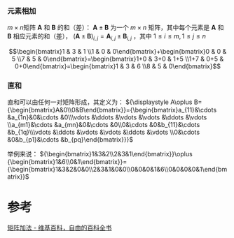 
### 元素相加
$m\times n$矩阵 $\mathbf{A}$ 和 $\mathbf {B}$ 的和（差）： ${\displaystyle \mathbf {A} \pm \mathbf {B} }$ 为一个 $m\times n$ 矩阵，其中每个元素是 $\mathbf{A}$ 和 $\mathbf {B}$ 相应元素的和（差）， ${\displaystyle (\mathbf {A} \pm \mathbf {B} )_{i,j}=\mathbf {A} _{i,j}\pm \mathbf {B} _{i,j}}$ ，其中  ${\displaystyle 1\leq i\leq m,1\leq j\leq n}$

$$\begin{bmatrix}1 & 3 & 1 \\1 & 0 & 0\end{bmatrix}+\begin{bmatrix}0 & 0 & 5  \\7 & 5 & 0\end{bmatrix}=\begin{bmatrix}1+0 & 3+0 & 1+5 \\1+7 & 0+5 & 0+0\end{bmatrix}=\begin{bmatrix}1 & 3 & 6 \\8 & 5 & 0\end{bmatrix}$$

### 直和
直和可以由任何一对矩阵形成，其定义为：
${\displaystyle A\oplus B={\begin{bmatrix}A&0\\0&B\end{bmatrix}}={\begin{bmatrix}a_{11}&\cdots &a_{1n}&0&\cdots &0\\\vdots &\ddots &\vdots &\vdots &\ddots &\vdots \\a_{m1}&\cdots &a_{mn}&0&\cdots &0\\0&\cdots &0&b_{11}&\cdots &b_{1q}\\\vdots &\ddots &\vdots &\vdots &\ddots &\vdots \\0&\cdots &0&b_{p1}&\cdots &b_{pq}\end{bmatrix}}}$ 

举例来说：
${\begin{bmatrix}1&3&2\\2&3&1\end{bmatrix}}\oplus {\begin{bmatrix}1&6\\0&1\end{bmatrix}}={\begin{bmatrix}1&3&2&0&0\\2&3&1&0&0\\0&0&0&1&6\\0&0&0&0&1\end{bmatrix}}$



# 参考
[矩阵加法 - 维基百科，自由的百科全书](https://zh.wikipedia.org/wiki/%E7%9F%A9%E9%99%A3%E5%8A%A0%E6%B3%95)
